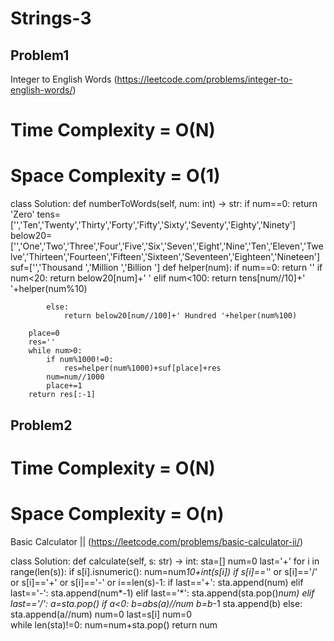 # Strings-3

## Problem1 
 Integer to English Words (https://leetcode.com/problems/integer-to-english-words/)
 
# Time Complexity = O(N)
# Space Complexity = O(1)

 class Solution:
    def numberToWords(self, num: int) -> str:
        if num==0:
            return 'Zero'
        tens=['','Ten','Twenty','Thirty','Forty','Fifty','Sixty','Seventy','Eighty','Ninety']
        below20=['','One','Two','Three','Four','Five','Six','Seven','Eight','Nine','Ten','Eleven','Twelve','Thirteen','Fourteen','Fifteen','Sixteen','Seventeen','Eighteen','Nineteen']
        suf=['','Thousand ','Million ','Billion ']
        def helper(num):
            if num==0:
                return ''
            if num<20:
                return below20[num]+' '
            elif num<100:
                return tens[num//10]+' '+helper(num%10)
            
            else:
                return below20[num//100]+' Hundred '+helper(num%100)
        
        place=0
        res=''
        while num>0:
            if num%1000!=0:
                res=helper(num%1000)+suf[place]+res
            num=num//1000
            place+=1
        return res[:-1]
            
            
            
## Problem2 

# Time Complexity = O(N)
# Space Complexity = O(n) 

Basic Calculator || (https://leetcode.com/problems/basic-calculator-ii/)

class Solution:
    def calculate(self, s: str) -> int:
        sta=[]
        num=0
        last='+'
        for i in range(len(s)):
            if s[i].isnumeric():
                num=num*10+int(s[i])
            if s[i]=='*' or s[i]=='/' or s[i]=='+' or s[i]=='-' or i==len(s)-1:
                if last=='+':
                    sta.append(num)
                elif last=='-':
                    sta.append(num*-1)
                elif last=='*':
                    sta.append(sta.pop()*num)
                elif last=='/':
                    a=sta.pop()
                    if a<0:
                        b=abs(a)//num
                        b=b*-1
                        sta.append(b)
                    else:
                        sta.append(a//num)
                num=0
                last=s[i]
        num=0       
        while len(sta)!=0:
            num=num+sta.pop()
        return num
                    
                
        


